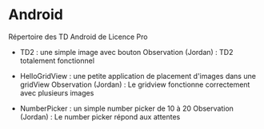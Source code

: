 # Android
Répertoire des TD Android de Licence Pro

- TD2 : une simple image avec bouton
Observation (Jordan) : TD2 totalement fonctionnel

- HelloGridView : une petite application de placement d'images dans une gridView
Observation (Jordan) : Le gridview fonctionne correctement avec plusieurs images

- NumberPicker : un simple number picker de 10 à 20
Observation (Jordan) : Le number picker répond aux attentes

